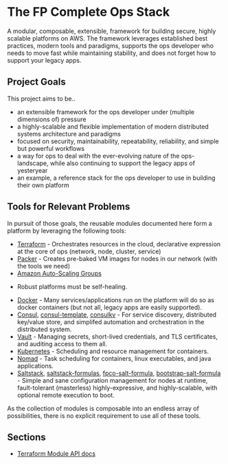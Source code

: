 # The FP Complete Ops Stack

A modular, composable, extensible, framework for building secure, highly scalable
platforms on AWS. The framework leverages established best practices, modern
tools and paradigms, supports the ops developer who needs to move fast while
maintaining stability, and does not forget how to support your legacy apps.


## Project Goals

This project aims to be..

* an extensible framework for the ops developer under (multiple dimensions
  of) pressure
* a highly-scalable and flexible implementation of modern distributed systems
  architecture and paradigms
* focused on security, maintainability, repeatability, reliability, and simple
  but powerful workflows
* a way for ops to deal with the ever-evolving nature of the ops-landscape,
  while also continuing to support the legacy apps of yesteryear
* an example, a reference stack for the ops developer to use in building their
  own platform


## Tools for Relevant Problems

In pursuit of those goals, the reusable modules documented here form a platform
by leveraging the following tools:

* [Terraform](https://terraform.io) - Orchestrates resources in the cloud,
  declarative expression at the core of ops (network, node, cluster, service)
* [Packer](https://packer.io) - Creates pre-baked VM images for nodes in our
  network (with the tools we need)
* [Amazon Auto-Scaling Groups](http://docs.aws.amazon.com/AutoScaling/latest/DeveloperGuide/WhatIsAutoScaling.html)
- Robust platforms must be self-healing.
* [Docker](https://docker.com) - Many services/applications run on the platform
  will do so as docker containers (but not all, legacy apps are easily supported).
* [Consul](https://consul.io),
  [consul-template](https://github.com/hashicorp/consul-template),
  [consulkv](https://github.com/spiritloose/consulkv) - For service discovery,
  distributed key/value store, and simplifed automation and orchestration in the
  distributed system.
* [Vault](https://www.vaultproject.io/) - Managing secrets, short-lived
  credentials, and TLS certificates, and auditing access to them all.
* [Kubernetes](http://kubernetes.io/) - Scheduling and resource management for
  containers.
* [Nomad](http://nomadproject.io/) - Task scheduling for containers, linux
  executables, and java applications.
* [Saltstack](https://saltstack.com),
  [saltstack-formulas](https://github.com/saltstack-formulas/),
  [fpco-salt-formula](https://github.com/fpco/fpco-salt-formula),
  [bootstrap-salt-formula](https://github.com/fpco/bootstrap-salt-formula) - Simple
  and sane configuration management for nodes at runtime, fault-tolerant
  (masterless) highly-expressive, and highly-scalable, with optional remote
  execution to boot.

As the collection of modules is composable into an endless array of possibilities,
there is no explicit requirement to use all of these tools.


## Sections

* [Terraform Module API docs](modules)

